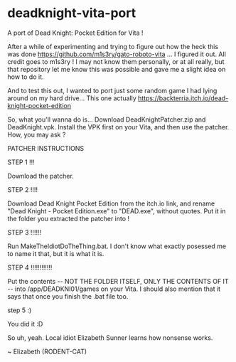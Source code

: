 # deadknight-vita-port
A port of Dead Knight: Pocket Edition for Vita !

After a while of experimenting and trying to figure out how the heck this was done https://github.com/m1s3ry/gato-roboto-vita ... I figured it out.
All credit goes to m1s3ry ! I may not know them personally, or at all really, but that repository let me know this was possible and gave me a slight idea on how to do it.

And to test this out, I wanted to port just some random game I had lying around on my hard drive... This one actually https://backterria.itch.io/dead-knight-pocket-edition

So, what you'll wanna do is... Download DeadKnightPatcher.zip and DeadKnight.vpk. Install the VPK first on your Vita, and then use the patcher. How, you may ask ?



PATCHER INSTRUCTIONS

STEP 1 !!!

Download the patcher.

STEP 2 !!!!

Download Dead Knight Pocket Edition from the itch.io link, and rename "Dead Knight - Pocket Edition.exe" to "DEAD.exe", without quotes.
Put it in the folder you extracted the patcher into !

STEP 3 !!!!!!

Run MakeTheIdiotDoTheThing.bat. I don't know what exactly posessed me to name it that, but it is what it is.

STEP 4 !!!!!!!!!!!!

Put the contents -- NOT THE FOLDER ITSELF, ONLY THE CONTENTS OF IT -- into /app/DEADKNI01/games on your Vita. I should also mention that it says that once you finish the .bat file too.

step 5 :)

You did it :D



So uh, yeah. Local idiot Elizabeth Sunner learns how nonsense works. 

~ Elizabeth (RODENT-CAT)
